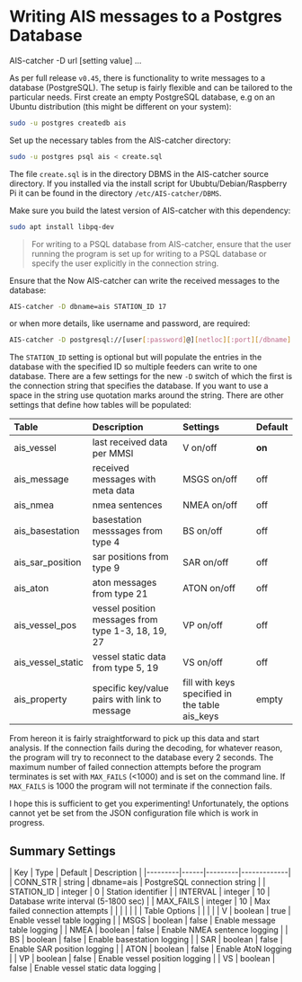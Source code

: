 # Writing AIS messages to a Postgres Database

<div class="command-container">
      <div class="command-syntax">
        <span class="cmd-name">AIS-catcher</span>
        <span class="cmd-flag">-D</span>
        <span class="cmd-value">url</span>
        [<span class="cmd-setting">setting</span> <span class="cmd-value">value</span>]
        ...
    </div>
</div>


As per full release `v0.45`, there is functionality to write messages to a database (PostgreSQL). The setup is fairly flexible and can be tailored to the particular needs. First create an empty PostgreSQL database, e.g on an Ubuntu distribution (this might be different on your system):
```bash
sudo -u postgres createdb ais
```
Set up the necessary tables from the AIS-catcher directory:
```bash
sudo -u postgres psql ais < create.sql
```
The file `create.sql` is in the directory DBMS in the AIS-catcher source directory. If you installed via the install script for Ububtu/Debian/Raspberry Pi it can be found in the directory `/etc/AIS-catcher/DBMS`.

Make sure you build the latest version of AIS-catcher with this dependency:
```bash
sudo apt install libpq-dev
```

> For writing to a PSQL database from AIS-catcher, ensure that the user running the program is set up for writing to 
> a PSQL database or specify the user explicitly in the connection string.

Ensure that the Now AIS-catcher can write the received messages to the database:
```bash
AIS-catcher -D dbname=ais STATION_ID 17
```
or when more details, like username and password, are required:
```bash
AIS-catcher -D postgresql://[user[:password]@][netloc][:port][/dbname]
```
The `STATION_ID` setting is optional but will populate the entries in the database with the specified ID so multiple feeders can write to one database.
There are a few settings for the new `-D` switch of which the first is the connection string that specifies the database. If you want to use a space in the string use quotation marks around the string. There are other settings that define how tables will be populated:

| Table | Description | Settings | Default |
| :--- | :--- | :--- | :--- |
| ais_vessel | last received data per MMSI | V on/off | **on**  |
| ais_message | received messages with meta data  | MSGS on/off | off  |
| ais_nmea | nmea sentences | NMEA on/off | off |
| ais_basestation | basestation messsages from type 4 | BS on/off | off |
| ais_sar_position | sar positions from type 9 | SAR on/off | off |
| ais_aton | aton messages from type 21 | ATON on/off | off |
| ais_vessel_pos | vessel position messages from type 1-3, 18, 19, 27 | VP on/off | off |
| ais_vessel_static | vessel static data from type 5, 19 | VS on/off | off |
| ais_property | specific key/value pairs with link to message  | fill with keys specified in the table ais_keys | empty |

From hereon it is fairly straightforward to pick up this data and start analysis. If the connection fails during the decoding, for whatever reason, the program will try to reconnect to the database every 2 seconds. The maximum number of failed connection attempts before the program terminates is set with `MAX_FAILS` (<1000) and is set on the command line. If `MAX_FAILS` is 1000 the program will not terminate if the connection fails.  

I hope this is sufficient to get you experimenting! Unfortunately, the options cannot yet be set from the JSON configuration file which is work in progress.

## Summary Settings

<div class="input-table" markdown>
| Key | Type | Default | Description |
|---------|------|---------|-------------|
| <span class="cmd-setting">CONN_STR</span> | string | <span class="cmd-value">dbname=ais</span> | PostgreSQL connection string |
| <span class="cmd-setting">STATION_ID</span> | integer | <span class="cmd-value">0</span> | Station identifier |
| <span class="cmd-setting">INTERVAL</span> | integer | <span class="cmd-value">10</span> | Database write interval (5-1800 sec) |
| <span class="cmd-setting">MAX_FAILS</span> | integer | <span class="cmd-value">10</span> | Max failed connection attempts |
| | | | |
| Table Options | | | |
| <span class="cmd-setting">V</span> | boolean | <span class="cmd-value">true</span> | Enable vessel table logging |
| <span class="cmd-setting">MSGS</span> | boolean | <span class="cmd-value">false</span> | Enable message table logging |
| <span class="cmd-setting">NMEA</span> | boolean | <span class="cmd-value">false</span> | Enable NMEA sentence logging |
| <span class="cmd-setting">BS</span> | boolean | <span class="cmd-value">false</span> | Enable basestation logging |
| <span class="cmd-setting">SAR</span> | boolean | <span class="cmd-value">false</span> | Enable SAR position logging |
| <span class="cmd-setting">ATON</span> | boolean | <span class="cmd-value">false</span> | Enable AtoN logging |
| <span class="cmd-setting">VP</span> | boolean | <span class="cmd-value">false</span> | Enable vessel position logging |
| <span class="cmd-setting">VS</span> | boolean | <span class="cmd-value">false</span> | Enable vessel static data logging |
</div>